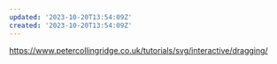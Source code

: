 ```yaml
---
updated: '2023-10-20T13:54:09Z'
created: '2023-10-20T13:54:09Z'
---
```

https://www.petercollingridge.co.uk/tutorials/svg/interactive/dragging/